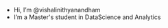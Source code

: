 -  Hi, I’m @vishalinithyanandham
-  I’m a Master's student in DataScience and Analytics

<!---
vishalinithya/vishalinithya is a ✨ special ✨ repository because its `README.md` (this file) appears on your GitHub profile.
You can click the Preview link to take a look at your changes.
--->
